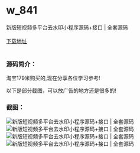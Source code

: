 # w_841
新版短视频多平台去水印小程序源码+接口 | 全套源码
<br/></br>
[下载地址](https://www.uuid2.com/841.html "下载地址")
<br/></br>
<h3>源码简介：</h3>
<p>淘宝179米购买的,现在分享各位学习参考!<p>
<p>以下是部分截图，可以放广告的地方还是很多的!<p>
<h3>截图：</h3>
<img src="https://www.uuid2.com/wp-content/uploads/img/202105/b358e0c634.png" alt="新版短视频多平台去水印小程序源码+接口 | 全套源码"><img src="https://www.uuid2.com/wp-content/uploads/img/202105/8eed48c139.jpg" alt="新版短视频多平台去水印小程序源码+接口 | 全套源码"><img src="https://www.uuid2.com/wp-content/uploads/img/202105/740d383400.jpg" alt="新版短视频多平台去水印小程序源码+接口 | 全套源码"><img src="https://www.uuid2.com/wp-content/uploads/img/202105/ddb609c364.png" alt="新版短视频多平台去水印小程序源码+接口 | 全套源码">
